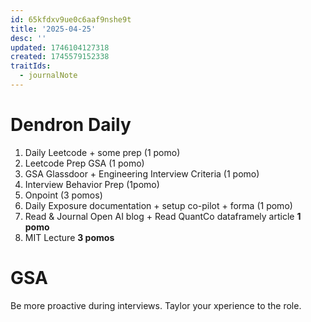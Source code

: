 ```yaml
---
id: 65kfdxv9ue0c6aaf9nshe9t
title: '2025-04-25'
desc: ''
updated: 1746104127318
created: 1745579152338
traitIds:
  - journalNote
---
```


# Dendron Daily

1. Daily Leetcode + some prep (1 pomo)
2. Leetcode Prep GSA (1 pomo)
3. GSA Glassdoor + Engineering Interview Criteria (1 pomo)
4. Interview Behavior Prep (1pomo)
5. Onpoint (3 pomos)
6. Daily Exposure documentation + setup co-pilot + forma (1 pomo)
7. Read & Journal Open AI blog + Read QuantCo dataframely article **1 pomo**
8. MIT Lecture **3 pomos**



# GSA

Be more proactive during interviews. Taylor your xperience to the role.